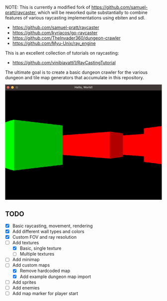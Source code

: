 NOTE: This is currently a modified fork of https://github.com/samuel-pratt/raycaster, which will be reworked quite substantially to combine features of various raycasting implementations using ebiten and sdl.

- https://github.com/samuel-pratt/raycaster
- https://github.com/kyriacos/go-raycaster
- https://github.com/TheInvader360/dungeon-crawler
- https://github.com/Myu-Unix/ray_engine

This is an excellent collection of tutorials on raycasting:

- https://github.com/vinibiavatti1/RayCastingTutorial

The ultimate goal is to create a basic dungeon crawler for the various dungeon and tile map generators that accumulate in this repository.

![alt text](https://raw.githubusercontent.com/Flokey82/go_gens/master/gameraycast/images/basic.png "Screenshot of basic raycast!")

## TODO

- [X] Basic raycasting, movement, rendering
- [X] Add different wall types and colors
- [X] Custom FOV and ray resolution
- [ ] Add textures
    - [X] Basic, single texture
    - [ ] Multiple textures
- [ ] Add minimap
- [ ] Add custom maps
    - [X] Remove hardcoded map
    - [X] Add example dungeon map import
- [ ] Add sprites
- [ ] Add enemies
- [ ] Add map marker for player start